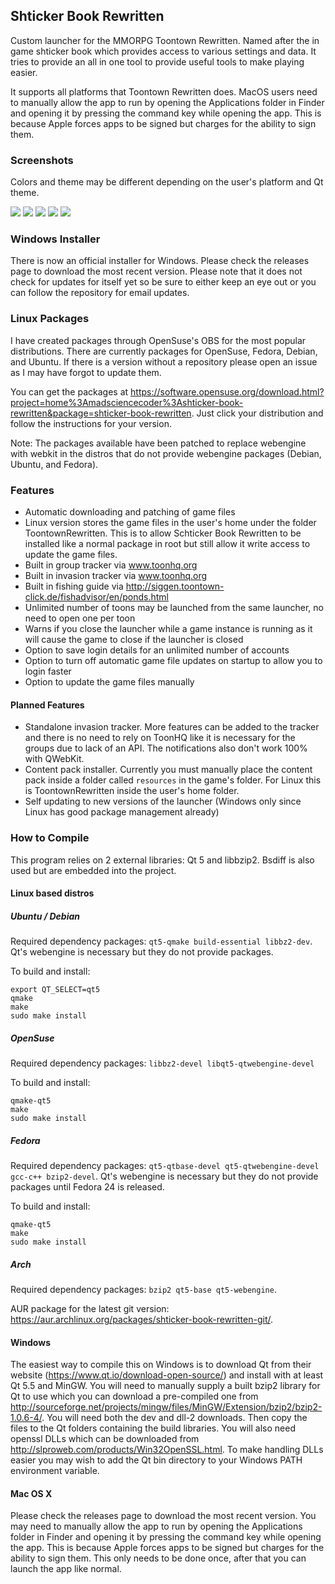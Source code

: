 ## Shticker Book Rewritten

Custom launcher for the MMORPG Toontown Rewritten.  Named after the in game shticker book which provides access to various settings and data.  It tries to provide an all in one tool to provide useful tools to make playing easier.

It supports all platforms that Toontown Rewritten does.  MacOS users need to manually allow the app to run by opening the Applications folder in Finder and opening it by pressing the command key while opening the app.  This is because Apple forces apps to be signed but charges for the ability to sign them.

### Screenshots

Colors and theme may be different depending on the user's platform and Qt theme.

![](https://raw.githubusercontent.com/madsciencecoder/Shticker-Book-Rewritten/master/pictures/launcher-tab.png)
![](https://raw.githubusercontent.com/madsciencecoder/Shticker-Book-Rewritten/master/pictures/groups-tab.png)
![](https://raw.githubusercontent.com/madsciencecoder/Shticker-Book-Rewritten/master/pictures/invasions-tab.png)
![](https://raw.githubusercontent.com/madsciencecoder/Shticker-Book-Rewritten/master/pictures/fishing-tab.png)
![](https://raw.githubusercontent.com/madsciencecoder/Shticker-Book-Rewritten/master/pictures/about-tab.png)

### Windows Installer

There is now an official installer for Windows.  Please check the releases page to download the most recent version.  Please note that it does not check for updates for itself yet so be sure to either keep an eye out or you can follow the repository for email updates.

### Linux Packages

I have created packages through OpenSuse's OBS for the most popular distributions.  There are currently packages for OpenSuse, Fedora, Debian, and Ubuntu.  If there is a version without a repository please open an issue as I may have forgot to update them.

You can get the packages at https://software.opensuse.org/download.html?project=home%3Amadsciencecoder%3Ashticker-book-rewritten&package=shticker-book-rewritten.  Just click your distribution and follow the instructions for your version.

Note: The packages available have been patched to replace webengine with webkit in the distros that do not provide webengine packages (Debian, Ubuntu, and Fedora).

### Features

* Automatic downloading and patching of game files
* Linux version stores the game files in the user's home under the folder ToontownRewritten.  This is to allow Schticker Book Rewritten to be installed like a normal package in root but still allow it write access to update the game files.
* Built in group tracker via www.toonhq.org
* Built in invasion tracker via www.toonhq.org
* Built in fishing guide via http://siggen.toontown-click.de/fishadvisor/en/ponds.html
* Unlimited number of toons may be launched from the same launcher, no need to open one per toon
* Warns if you close the launcher while a game instance is running as it will cause the game to close if the launcher is closed
* Option to save login details for an unlimited number of accounts
* Option to turn off automatic game file updates on startup to allow you to login faster
* Option to update the game files manually

#### Planned Features

* Standalone invasion tracker.  More features can be added to the tracker and there is no need to rely on ToonHQ like it is necessary for the groups due to lack of an API.  The notifications also don't work 100% with QWebKit.
* Content pack installer.  Currently you must manually place the content pack inside a folder called `resources` in the game's folder.  For Linux this is ToontownRewritten inside the user's home folder.
* Self updating to new versions of the launcher (Windows only since Linux has good package management already)

### How to Compile

This program relies on 2 external libraries: Qt 5 and libbzip2.  Bsdiff is also used but are embedded into the project.

#### Linux based distros

##### Ubuntu / Debian

Required dependency packages: `qt5-qmake build-essential libbz2-dev`.  Qt's webengine is necessary but they do not provide packages.

To build and install:
```
export QT_SELECT=qt5
qmake
make
sudo make install
```

##### OpenSuse

Required dependency packages: `libbz2-devel libqt5-qtwebengine-devel`

To build and install:
```
qmake-qt5
make
sudo make install
````

##### Fedora

Required dependency packages: `qt5-qtbase-devel qt5-qtwebengine-devel gcc-c++ bzip2-devel`.  Qt's webengine is necessary but they do not provide packages until Fedora 24 is released.

To build and install:
```
qmake-qt5
make
sudo make install
````

##### Arch

Required dependency packages: `bzip2 qt5-base qt5-webengine`.

AUR package for the latest git version: https://aur.archlinux.org/packages/shticker-book-rewritten-git/.

#### Windows

The easiest way to compile this on Windows is to download Qt from their website (https://www.qt.io/download-open-source/) and install with at least Qt 5.5 and MinGW.  You will need to manually supply a built bzip2 library for Qt to use which you can download a pre-compiled one from http://sourceforge.net/projects/mingw/files/MinGW/Extension/bzip2/bzip2-1.0.6-4/.  You will need both the dev and dll-2 downloads.  Then copy the files to the Qt folders containing the build libraries.  You will also need openssl DLLs which can be downloaded from http://slproweb.com/products/Win32OpenSSL.html.  To make handling DLLs easier you may wish to add the Qt bin directory to your Windows PATH environment variable.

#### Mac OS X

Please check the releases page to download the most recent version.  You may need to manually allow the app to run by opening the Applications folder in Finder and opening it by pressing the command key while opening the app.  This is because Apple forces apps to be signed but charges for the ability to sign them.  This only needs to be done once, after that you can launch the app like normal.

